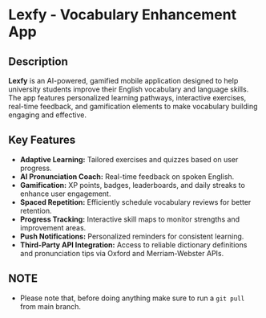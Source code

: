 # **Lexfy - Vocabulary Enhancement App**

## **Description**
**Lexfy** is an AI-powered, gamified mobile application designed to help university students improve their English vocabulary and language skills. The app features personalized learning pathways, interactive exercises, real-time feedback, and gamification elements to make vocabulary building engaging and effective.


## **Key Features**
- **Adaptive Learning:** Tailored exercises and quizzes based on user progress.
- **AI Pronunciation Coach:** Real-time feedback on spoken English.
- **Gamification:** XP points, badges, leaderboards, and daily streaks to enhance user engagement.
- **Spaced Repetition:** Efficiently schedule vocabulary reviews for better retention.
- **Progress Tracking:** Interactive skill maps to monitor strengths and improvement areas.
- **Push Notifications:** Personalized reminders for consistent learning.
- **Third-Party API Integration:** Access to reliable dictionary definitions and pronunciation tips via Oxford and Merriam-Webster APIs.

## **NOTE**
- Please note that, before doing anything make sure to run a `git pull` from main branch.
